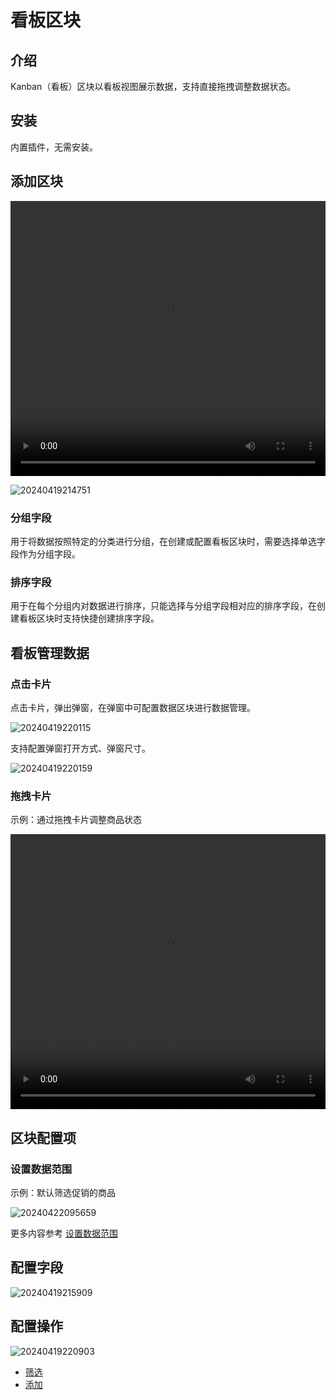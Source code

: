 # 看板区块

<PluginInfo name="block-kanban"></PluginInfo>

## 介绍

Kanban（看板）区块以看板视图展示数据，支持直接拖拽调整数据状态。

## 安装

内置插件，无需安装。

## 添加区块

<video width="100%" height="440" controls>
      <source src="https://static-docs.nocobase.com/20240419214551.mp4" type="video/mp4">
</video>

![20240419214751](https://static-docs.nocobase.com/20240419214751.png)

### 分组字段

用于将数据按照特定的分类进行分组，在创建或配置看板区块时，需要选择单选字段作为分组字段。

### 排序字段

用于在每个分组内对数据进行排序，只能选择与分组字段相对应的排序字段，在创建看板区块时支持快捷创建排序字段。

## 看板管理数据

### 点击卡片

点击卡片，弹出弹窗，在弹窗中可配置数据区块进行数据管理。

![20240419220115](https://static-docs.nocobase.com/20240419220115.png)

支持配置弹窗打开方式、弹窗尺寸。

![20240419220159](https://static-docs.nocobase.com/20240419220159.png)

### 拖拽卡片

示例：通过拖拽卡片调整商品状态

<video width="100%" height="440" controls>
      <source src="https://static-docs.nocobase.com/20240419221247.mp4" type="video/mp4">
</video>

## 区块配置项

### 设置数据范围

示例：默认筛选促销的商品

![20240422095659](https://static-docs.nocobase.com/20240422095659.png)

更多内容参考 [设置数据范围](/handbook/ui/blocks/block-settings/data-scope)

## 配置字段

![20240419215909](https://static-docs.nocobase.com/20240419215909.png)

## 配置操作

![20240419220903](https://static-docs.nocobase.com/20240419220903.png)

- [筛选](/handbook/ui/actions/types/filter)
- [添加](/handbook/ui/actions/types/add-new)
